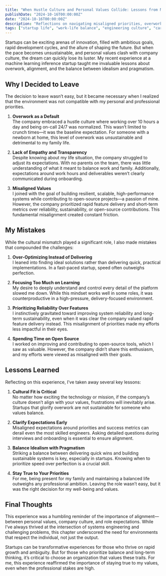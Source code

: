 ```yaml
---
title: "When Hustle Culture and Personal Values Collide: Lessons from My Startup Journey"
publishDate: "2024-10-16T00:00:00Z"
date: "2024-10-16T00:00:00Z"
description: "Reflections on navigating misaligned priorities, overwork, and personal growth during a brief stint at a fast-paced startup."
tags: ["startup life", "work-life balance", "engineering culture", "career growth"]
---
```


Startups can be exciting arenas of innovation, filled with ambitious goals, rapid development cycles, and the allure of shaping the future. 
But when the pace becomes unsustainable, and personal values clash with company culture, the dream can quickly lose its luster.
My recent experience at a machine learning inference startup taught me invaluable lessons about overwork, alignment, and the balance between idealism and pragmatism.

## Why I Decided to Leave

The decision to leave wasn’t easy, but it became necessary when I realized that the environment was not compatible with my personal and professional priorities.

1. **Overwork as a Default**  
   The company embraced a hustle culture where working over 10 hours a day and being on-call 24/7 was normalized. 
   This wasn’t limited to crunch times—it was the baseline expectation.
   For someone with a newborn at home, this level of overwork was unsustainable and detrimental to my family life.

2. **Lack of Empathy and Transparency**  
   Despite knowing about my life situation, the company struggled to adjust its expectations.
   With no parents on the team, there was little understanding of what it meant to balance work and family.
   Additionally, expectations around work hours and deliverables weren’t clearly communicated during onboarding.

3. **Misaligned Values**  
   I joined with the goal of building resilient, scalable, high-performance systems while contributing to open-source projects—a passion of mine.
   However, the company prioritized rapid feature delivery and short-term metrics over reliability, sustainability, or open-source contributions.
   This fundamental misalignment created constant friction.

## My Mistakes

While the cultural mismatch played a significant role, I also made mistakes that compounded the challenges:

1. **Over-Optimizing Instead of Delivering**  
   I leaned into finding ideal solutions rather than delivering quick, practical implementations. In a fast-paced startup, speed often outweighs perfection.

2. **Focusing Too Much on Learning**  
   My desire to deeply understand and control every detail of the platform slowed me down. 
   While this mindset works well in some roles, it was counterproductive in a high-pressure, delivery-focused environment.

3. **Prioritizing Reliability Over Features**  
   I instinctively gravitated toward improving system reliability and long-term sustainability, even when it was clear the company valued rapid feature delivery instead.
   This misalignment of priorities made my efforts less impactful in their eyes.

4. **Spending Time on Open Source**  
   I worked on improving and contributing to open-source tools, which I saw as valuable.
   However, the company didn’t share this enthusiasm, and my efforts were viewed as misaligned with their goals.

## Lessons Learned

Reflecting on this experience, I’ve taken away several key lessons:

1. **Cultural Fit is Critical**  
   No matter how exciting the technology or mission, if the company’s culture doesn’t align with your values, frustrations will inevitably arise. 
   Startups that glorify overwork are not sustainable for someone who values balance.

2. **Clarify Expectations Early**  
   Misaligned expectations around priorities and success metrics can derail even the most skilled engineers. 
   Asking detailed questions during interviews and onboarding is essential to ensure alignment.

3. **Balance Idealism with Pragmatism**  
   Striking a balance between delivering quick wins and building sustainable systems is key, especially in startups.
   Knowing when to prioritize speed over perfection is a crucial skill.

4. **Stay True to Your Priorities**  
   For me, being present for my family and maintaining a balanced life outweighs any professional ambition.
   Leaving the role wasn’t easy, but it was the right decision for my well-being and values.

## Final Thoughts

This experience was a humbling reminder of the importance of alignment—between personal values, company culture, and role expectations.
While I’ve always thrived at the intersection of systems engineering and challenging problems, this chapter underscored the need for environments that respect the individual, not just the output.

Startups can be transformative experiences for those who thrive on rapid growth and ambiguity. But for those who prioritize balance and long-term thinking, it’s critical to choose an organization that values these traits. For me, this experience reaffirmed the importance of staying true to my values, even when the professional stakes are high.
